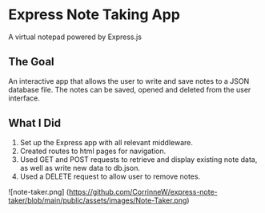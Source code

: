 # Express Note Taking App
A virtual notepad powered by Express.js

## The Goal
An interactive app that allows the user to write and save notes to a JSON database file. The notes can be saved, opened and deleted from the user interface.

## What I Did 
1. Set up the Express app with all relevant middleware.
2. Created routes to html pages for navigation.
3. Used GET and POST requests to retrieve and display existing note data, as well as write new data to db.json.
4. Used a DELETE request to allow user to remove notes.

![note-taker.png] (https://github.com/CorrinneW/express-note-taker/blob/main/public/assets/images/Note-Taker.png)


